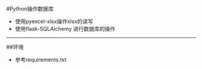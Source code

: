 #Python操作数据库

- 使用pyexcel-xlsx操作xlsx的读写
- 使用flask-SQLAlchemy 进行数据库的操作

---
##环境
- 参考requirements.txt
